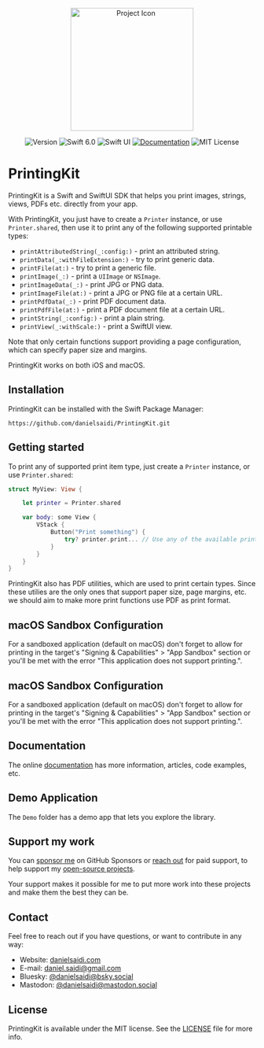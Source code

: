 <p align="center">
    <img src="Resources/Icon.png" alt="Project Icon" width="250" />
</p>

<p align="center">
    <img src="https://img.shields.io/github/v/release/danielsaidi/PrintingKit?color=%2300550&sort=semver" alt="Version" title="Version" />
    <img src="https://img.shields.io/badge/swift-6.0-orange.svg" alt="Swift 6.0" title="Swift 6.0" />
    <img src="https://img.shields.io/badge/platform-SwiftUI-blue.svg" alt="Swift UI" title="Swift UI" />
    <a href="https://danielsaidi.github.io/PrintingKit"><img src="https://img.shields.io/badge/documentation-web-blue.svg" alt="Documentation" /></a>
    <img src="https://img.shields.io/github/license/danielsaidi/PrintingKit" alt="MIT License" title="MIT License" />
</p>


# PrintingKit

PrintingKit is a Swift and SwiftUI SDK that helps you print images, strings, views, PDFs etc. directly from your app.

With PrintingKit, you just have to create a `Printer` instance, or use `Printer.shared`, then use it to print any of the following supported printable types:

* `printAttributedString(_:config:)` - print an attributed string.
* `printData(_:withFileExtension:)` - try to print generic data.
* `printFile(at:)` - try to print a generic file.
* `printImage(_:)` - print a `UIImage` or `NSImage`.
* `printImageData(_:)` - print JPG or PNG data.
* `printImageFile(at:)` - print a JPG or PNG file at a certain URL.
* `printPdfData(_:)` - print PDF document data.
* `printPdfFile(at:)` - print a PDF document file at a certain URL.
* `printString(_:config:)` - print a plain string.
* `printView(_:withScale:)` - print a SwiftUI view.

Note that only certain functions support providing a page configuration, which can specify paper size and margins.

PrintingKit works on both iOS and macOS.



## Installation

PrintingKit can be installed with the Swift Package Manager:

```
https://github.com/danielsaidi/PrintingKit.git
```



## Getting started

To print any of supported print item type, just create a `Printer` instance, or use `Printer.shared`:

```swift
struct MyView: View {

    let printer = Printer.shared

    var body: some View {
        VStack {
            Button("Print something") {
                try? printer.print... // Use any of the available print functions
            }
        }
    }
}
``` 

PrintingKit also has PDF utilities, which are used to print certain types. Since these utilies are the only ones that support paper size, page margins, etc. we should aim to make more print functions use PDF as print format.



## macOS Sandbox Configuration

For a sandboxed application (default on macOS) don't forget to allow for printing in the target's "Signing & Capabilities" > "App Sandbox" section or you'll be met with the error "This application does not support printing.".



## macOS Sandbox Configuration

For a sandboxed application (default on macOS) don't forget to allow for printing in the target's "Signing & Capabilities" > "App Sandbox" section or you'll be met with the error "This application does not support printing.".



## Documentation

The online [documentation][Documentation] has more information, articles, code examples, etc.



## Demo Application

The `Demo` folder has a demo app that lets you explore the library.



## Support my work 

You can [sponsor me][Sponsors] on GitHub Sponsors or [reach out][Email] for paid support, to help support my [open-source projects][OpenSource].

Your support makes it possible for me to put more work into these projects and make them the best they can be.



## Contact

Feel free to reach out if you have questions, or want to contribute in any way:

* Website: [danielsaidi.com][Website]
* E-mail: [daniel.saidi@gmail.com][Email]
* Bluesky: [@danielsaidi@bsky.social][Bluesky]
* Mastodon: [@danielsaidi@mastodon.social][Mastodon]



## License

PrintingKit is available under the MIT license. See the [LICENSE][License] file for more info.



[Email]: mailto:daniel.saidi@gmail.com
[Website]: https://danielsaidi.com
[GitHub]: https://github.com/danielsaidi
[OpenSource]: https://danielsaidi.com/opensource
[Sponsors]: https://github.com/sponsors/danielsaidi

[Bluesky]: https://bsky.app/profile/danielsaidi.bsky.social
[Mastodon]: https://mastodon.social/@danielsaidi
[Twitter]: https://twitter.com/danielsaidi

[Documentation]: https://danielsaidi.github.io/PrintingKit
[License]: https://github.com/danielsaidi/PrintingKit/blob/master/LICENSE
